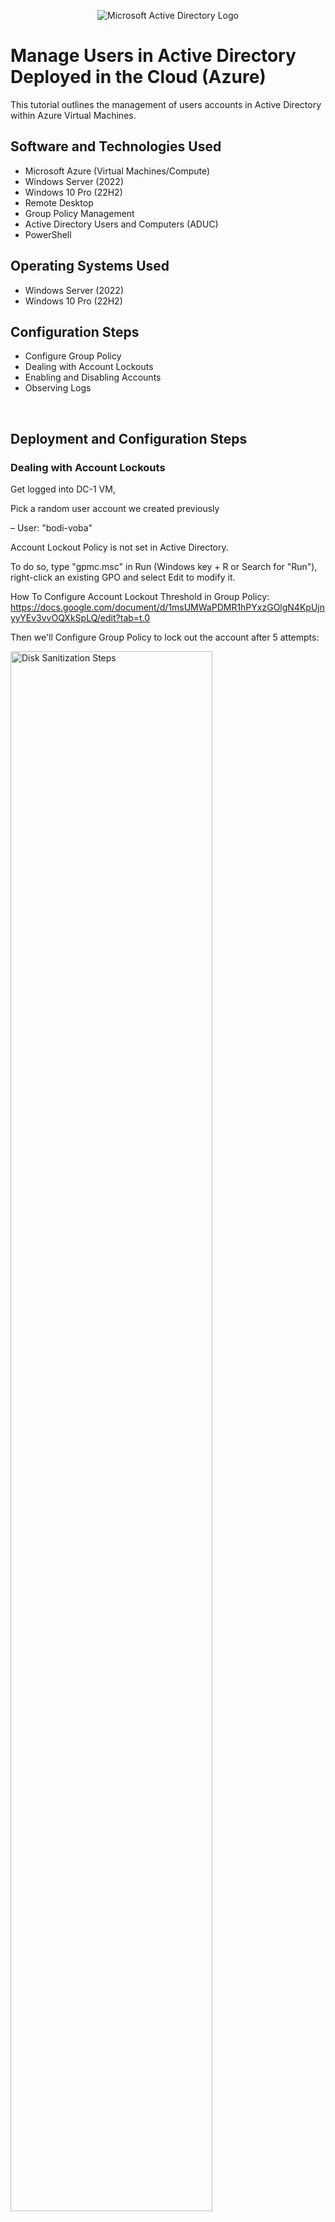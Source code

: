 <p align="center">
<img src="https://i.imgur.com/pU5A58S.png" alt="Microsoft Active Directory Logo"/>
</p>

<h1>Manage Users in Active Directory Deployed in the Cloud (Azure)</h1>
This tutorial outlines the management of users accounts in Active Directory within Azure Virtual Machines.<br />


<h2>Software and Technologies Used</h2>

- Microsoft Azure (Virtual Machines/Compute)
- Windows Server (2022)
- Windows 10 Pro (22H2)
- Remote Desktop
- Group Policy Management 
- Active Directory Users and Computers (ADUC)
- PowerShell

<h2>Operating Systems Used </h2>

- Windows Server (2022)
- Windows 10 Pro (22H2)

<h2>Configuration Steps</h2>

- Configure Group Policy
- Dealing with Account Lockouts
- Enabling and Disabling Accounts 
- Observing Logs
<br />

<h2>Deployment and Configuration Steps</h2>

<h3>Dealing with Account Lockouts</h3>
<p>
  Get logged into DC-1 VM,
  
 Pick a random user account we created previously 
 
 – User: "bodi-voba"

Account Lockout Policy is not set in Active Directory. 

To do so, type "gpmc.msc" in Run (Windows key + R or Search for "Run"), right-click an existing GPO and select Edit to modify it.

How To Configure Account Lockout Threshold in Group Policy: https://docs.google.com/document/d/1msUMWaPDMR1hPYxzGOlgN4KpUjnyyYEv3vvOQXkSpLQ/edit?tab=t.0 

Then we'll Configure Group Policy to lock out the account after 5 attempts: 
</p>
<p>
  <img src="https://i.imgur.com/2w9IPHR.png" height="80%" width="80%" alt="Disk Sanitization Steps"/>
  <img src="https://i.imgur.com/8Dw2gBK.png" height="80%" width="80%" alt="Disk Sanitization Steps"/>
  <img src="https://i.imgur.com/27Lp6G6.png" height="80%" width="80%" alt="Disk Sanitization Steps"/>
  <img src="https://i.imgur.com/gbKznvW.png" height="80%" width="80%" alt="Disk Sanitization Steps"/>
</p>
<p>
  Log into Client-1 as Domain Admin “Jane Doe” to force the PC to update the policy quickly using the command prompt.

  Use the command "gpupdate /force"
</p>
<p>
  <img src="https://i.imgur.com/yENE6eR.png" height="80%" width="80%" alt="Disk Sanitization Steps"/>
</p>
<p>
  Sign out of Client-1 VM and attempt to log in with it 6 times with a bad password. 
  
  After 5 times, the Client-1 VM should lock you out on the 6th attempt for that user's account.
</p>
<p>
  <img src="https://i.imgur.com/s6jgOCa.png" height="80%" width="80%" alt="Disk Sanitization Steps"/>
</p>
<p>
  Observe that the account has been locked out within Active Directory Users and Computers (ADUC),
</p>
<p>
  <img src="https://i.imgur.com/x8n0WiM.png" height="80%" width="80%" alt="Disk Sanitization Steps"/>
</p>
<p>
  Now let's unlock the account. Check "Unlock Account", then click Apply & OK.
</p>
<p>
  <img src="https://i.imgur.com/tlEkJ86.png" height="80%" width="80%" alt="Disk Sanitization Steps"/>
</p>
<p>
  Now the user can log into the Client-1 VM.
</p>
<br />
<p>
  After the failed login attempts, you could reset the Password here,

  Right click the user and select "Reset Password" option. Then attempt to login with it.
</p>
<p>
   <img src="https://i.imgur.com/2py9SSb.png" height="80%" width="80%" alt="Disk Sanitization Steps"/>
</p>
<br />
<h3>Enabling and Disabling Accounts</h3>
<p>
  Disable the same account in Active Directory Users and Computers (ADUC).
</p>
<p>
  <img src="https://i.imgur.com/xa2gLNW.png" height="80%" width="80%" alt="Disk Sanitization Steps"/>
</p>
<p>
  Attempt to login with it, observe the error message
</p>
<p>
  <img src="https://i.imgur.com/AOLT2lx.png" height="80%" width="80%" alt="Disk Sanitization Steps"/>
</p>
<p>
  Then, re-enable the account and attempt to log in.
</p>
<p>
  <img src="https://i.imgur.com/EtUx8Uk.png" height="80%" width="80%" alt="Disk Sanitization Steps"/>
</p>
<br />
<h3>Observe Logs</h3>
<p>
Observe the logs on the Client-1 VM,
  
Log in as the user "bodi.voba"

Type “eventvwr.msc” in the search bar.
</p>
<p>
  <img src="https://i.imgur.com/0HBLhZB.png" height="80%" width="80%" alt="Disk Sanitization Steps"/>
</p>
<p>
  We can’t see Log Events as a normal user. Open as Administrator, and sign in as the Domain Admin, Jane Doe. 
  
  We can still log in even though we’re signed in as someone else.
</p>
<p>
  <img src="https://i.imgur.com/ffGnlta.png" height="80%" width="80%" alt="Disk Sanitization Steps"/>
  <img src="https://i.imgur.com/qyBJTZA.png" height="80%" width="80%" alt="Disk Sanitization Steps"/>
</p>
<p>
  Here you can view events from Windows Logs. 
</p>

